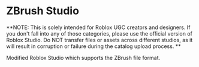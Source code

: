 # ZBrush Studio
**NOTE: This is solely intended for Roblox UGC creators and designers. If you don't fall into any of those categories, please use the official version of Roblox Studio. Do NOT transfer files or assets across different studios, as it will result in corruption or failure during the catalog upload process. **


 Modified Roblox Studio which supports the ZBrush file format. 
